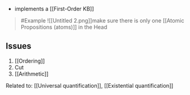 - implements a [[First-Order KB]]
>	#Example 
>	![[Untitled 2.png]]make sure there is only one [[Atomic Propositions (atoms)]] in the Head

## Issues
1. [[Ordering]]
2. Cut
3. [[Arithmetic]]


Related to: [[Universal quantification]], [[Existential quantification]]